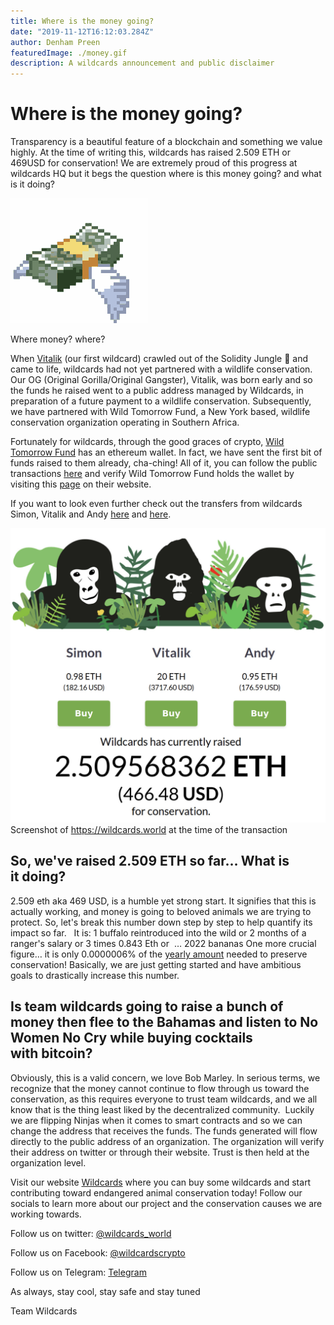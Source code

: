 ```yaml
---
title: Where is the money going?
date: "2019-11-12T16:12:03.284Z"
author: Denham Preen
featuredImage: ./money.gif
description: A wildcards announcement and public disclaimer
---
```


# Where is the money going?

Transparency is a beautiful feature of a blockchain and something we value highly. At the time of writing this, wildcards has raised 2.509 ETH or 469USD for conservation! We are extremely proud of this progress at wildcards HQ but it begs the question where is this money going? and what is it doing?

![Money](./money.gif "Money Wildcard")

Where money? where?

When [Vitalik](https://wildcards.world/#details/Vitalik) (our first wildcard) crawled out of the Solidity Jungle 🦍 and came to life, wildcards had not yet partnered with a wildlife conservation. Our OG (Original Gorilla/Original Gangster), Vitalik, was born early and so the funds he raised went to a public address managed by Wildcards, in preparation of a future payment to a wildlife conservation. Subsequently, we have partnered with Wild Tomorrow Fund, a New York based, wildlife conservation organization operating in Southern Africa.

Fortunately for wildcards, through the good graces of crypto, [Wild Tomorrow Fund](https://www.wildtomorrowfund.org/) has an ethereum wallet. In fact, we have sent the first bit of funds raised to them already, cha-ching! All of it, you can follow the public transactions [here](https://etherscan.io/tx/0xe6864067a717363d27bb1aaee446c568c4be03997c38795c05aa6de2f92d49f5) and verify Wild Tomorrow Fund holds the wallet by visiting this [page](https://www.wildtomorrowfund.org/crypto-wallets) on their website.

If you want to look even further check out the transfers from wildcards Simon, Vitalik and Andy [here](https://etherscan.io/tx/0x8ca0534cca464832f53cb63e64c96e6946c7d28660b7814c946f16e4a74d5c11#internal) and [here](https://etherscan.io/tx/0x0cb3d7132c7df1f0bd3140706a8eae1e31832ddf44f17ffc8fe88543d8ddbc24#internal).

![Screenshot](./screenshot.png "Screenshot of wildcards")
Screenshot of https://wildcards.world at the time of the transaction

## So, we've raised 2.509 ETH so far… What is it doing?

2.509 eth aka 469 USD, is a humble yet strong start. It signifies that this is actually working, and money is going to beloved animals we are trying to protect. So, let's break this number down step by step to help quantify its impact so far. 
 It is:
1 buffalo reintroduced into the wild or
2 months of a ranger's salary or
3 times 0.843 Eth or 
…
2022 bananas
One more crucial figure… it is only 0.0000006% of the [yearly amount](https://www.the-scientist.com/the-nutshell/conservation-will-cost-76-billion-40357) needed to preserve conservation! Basically, we are just getting started and have ambitious goals to drastically increase this number.

## Is team wildcards going to raise a bunch of money then flee to the Bahamas and listen to No Women No Cry while buying cocktails with bitcoin?

Obviously, this is a valid concern, we love Bob Marley. In serious terms, we recognize that the money cannot continue to flow through us toward the conservation, as this requires everyone to trust team wildcards, and we all know that is the thing least liked by the decentralized community. 
Luckily we are flipping Ninjas when it comes to smart contracts and so we can change the address that receives the funds. The funds generated will flow directly to the public address of an organization. The organization will verify their address on twitter or through their website. Trust is then held at the organization level.

Visit our website [Wildcards](https://wildcards.world) where you can buy some wildcards and start contributing toward endangered animal conservation today! Follow our socials to learn more about our project and the conservation causes we are working towards.

Follow us on twitter: [@wildcards_world](https://twitter.com/wildcards_world)

Follow us on Facebook: [@wildcardscrypto](https://www.facebook.com/wildcardscrypto)

Follow us on Telegram: [Telegram](https://t.me/wildcardsworld)

As always, stay cool, stay safe and stay tuned

Team Wildcards
